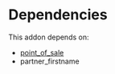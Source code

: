 # Dependencies

This addon depends on:

- [point_of_sale](../../../../../oca-ocb-sale/odoo-bringout-oca-ocb-point_of_sale)
- partner_firstname
